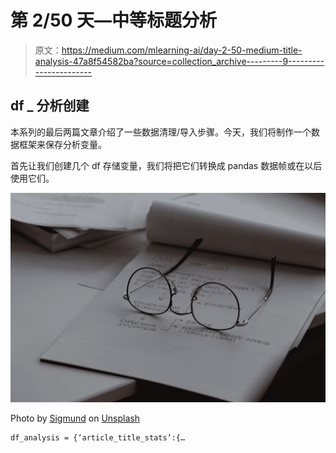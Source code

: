 # 第 2/50 天—中等标题分析

> 原文：<https://medium.com/mlearning-ai/day-2-50-medium-title-analysis-47a8f54582ba?source=collection_archive---------9----------------------->

## df _ 分析创建

本系列的最后两篇文章介绍了一些数据清理/导入步骤。今天，我们将制作一个数据框架来保存分析变量。

首先让我们创建几个 df 存储变量，我们将把它们转换成 pandas 数据帧或在以后使用它们。

![](img/e7aca2ed1a9abf226877f4266236aa2c.png)

Photo by [Sigmund](https://unsplash.com/@sigmund?utm_source=medium&utm_medium=referral) on [Unsplash](https://unsplash.com?utm_source=medium&utm_medium=referral)

```
df_analysis = {‘article_title_stats’:{…
```